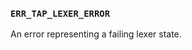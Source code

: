 ### `ERR_TAP_LEXER_ERROR`

An error representing a failing lexer state.

<a id="ERR_TAP_PARSER_ERROR"></a>
